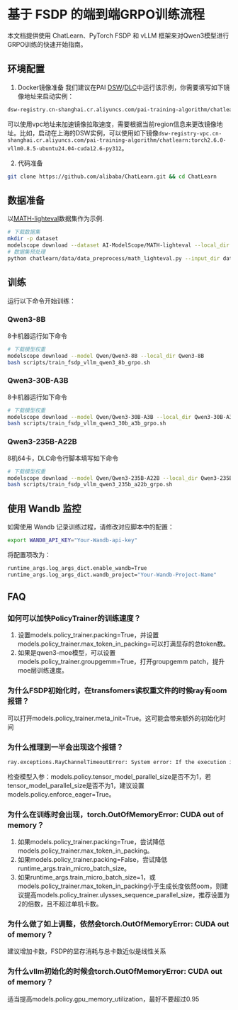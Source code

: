 # 基于 FSDP 的端到端GRPO训练流程

本文档提供使用 ChatLearn、PyTorch FSDP 和 vLLM 框架来对Qwen3模型进行GRPO训练的快速开始指南。

## 环境配置
1. Docker镜像准备
我们建议在PAI [DSW](https://help.aliyun.com/zh/pai/user-guide/create-and-manage-dsw-instances/)/[DLC](https://help.aliyun.com/zh/pai/user-guide/create-a-training-task?spm=a2c4g.11186623.help-menu-30347.d_3_3_5_5.2dfb1925l3QjwG)中运行该示例，你需要填写如下镜像地址来启动实例：
```bash
dsw-registry.cn-shanghai.cr.aliyuncs.com/pai-training-algorithm/chatlearn:torch2.6.0-vllm0.8.5-ubuntu24.04-cuda12.6-py312
```

可以使用vpc地址来加速镜像拉取速度，需要根据当前region信息来更改镜像地址。比如，启动在上海的DSW实例，可以使用如下镜像`dsw-registry-vpc.cn-shanghai.cr.aliyuncs.com/pai-training-algorithm/chatlearn:torch2.6.0-vllm0.8.5-ubuntu24.04-cuda12.6-py312`。

2. 代码准备

```bash
git clone https://github.com/alibaba/ChatLearn.git && cd ChatLearn
```

## 数据准备
以[MATH-lighteval](https://www.modelscope.cn/datasets/AI-ModelScope/MATH-lighteval)数据集作为示例.
```bash
# 下载数据集
mkdir -p dataset
modelscope download --dataset AI-ModelScope/MATH-lighteval --local_dir dataset/MATH-lighteval
# 数据集预处理
python chatlearn/data/data_preprocess/math_lighteval.py --input_dir dataset/MATH-lighteval --local_dir dataset/MATH-lighteval
```

## 训练
运行以下命令开始训练：

### Qwen3-8B
8卡机器运行如下命令
```bash
# 下载模型权重
modelscope download --model Qwen/Qwen3-8B --local_dir Qwen3-8B
bash scripts/train_fsdp_vllm_qwen3_8b_grpo.sh
```

### Qwen3-30B-A3B
8卡机器运行如下命令
```bash
# 下载模型权重
modelscope download --model Qwen/Qwen3-30B-A3B --local_dir Qwen3-30B-A3B
bash scripts/train_fsdp_vllm_qwen3_30b_a3b_grpo.sh
```

### Qwen3-235B-A22B
8机64卡，DLC命令行脚本填写如下命令
```bash
# 下载模型权重
modelscope download --model Qwen/Qwen3-235B-A22B --local_dir Qwen3-235B-A22B
bash scripts/train_fsdp_vllm_qwen3_235b_a22b_grpo.sh
```

## 使用 Wandb 监控
如需使用 Wandb 记录训练过程，请修改对应脚本中的配置：

```bash
export WANDB_API_KEY="Your-Wandb-api-key"
```
将配置项改为：
```bash
runtime_args.log_args_dict.enable_wandb=True
runtime_args.log_args_dict.wandb_project="Your-Wandb-Project-Name"
```

## FAQ
### 如何可以加快PolicyTrainer的训练速度？
1. 设置models.policy_trainer.packing=True，并设置models.policy_trainer.max_token_in_packing=可以打满显存的总token数。
2. 如果是qwen3-moe模型，可以设置models.policy_trainer.groupgemm=True，打开groupgemm patch，提升moe层训练速度。
### 为什么FSDP初始化时，在transfomers读权重文件的时候ray有oom报错？
可以打开models.policy_trainer.meta_init=True。这可能会带来额外的初始化时间
### 为什么推理到一半会出现这个报错？
```bash
ray.exceptions.RayChannelTimeoutError: System error: If the execution is expected to take a long time, increase RAY_CGRAPH_get_timeout which is currently 10 seconds. Otherwise, this may indicate that the execution is hanging.
```
检查模型入参：models.policy.tensor_model_parallel_size是否不为1，若tensor_model_parallel_size是否不为1，建议设置models.policy.enforce_eager=True。
### 为什么在训练时会出现，torch.OutOfMemoryError: CUDA out of memory？
1. 如果models.policy_trainer.packing=True，尝试降低models.policy_trainer.max_token_in_packing。
2. 如果models.policy_trainer.packing=False，尝试降低runtime_args.train_micro_batch_size。
3. 如果runtime_args.train_micro_batch_size=1，或models.policy_trainer.max_token_in_packing小于生成长度依然oom，则建议提高models.policy_trainer.ulysses_sequence_parallel_size，推荐设置为2的倍数，且不超过单机卡数。
### 为什么做了如上调整，依然会torch.OutOfMemoryError: CUDA out of memory？
建议增加卡数，FSDP的显存消耗与总卡数近似是线性关系
### 为什么vllm初始化的时候会torch.OutOfMemoryError: CUDA out of memory？
适当提高models.policy.gpu_memory_utilization，最好不要超过0.95
